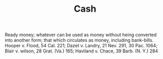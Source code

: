 ---
title: Cash
letter: C
permalink: "/definitions/bld-cash.html"
body: Ready money; whatever can be used as money without heing converted into another
  form; that which circulates as money, including bank-bills. Hooper v. Flood, 54
  Cal. 221; Dazet v. Landry, 21 Nev. 291, 30 Pac. 1064; Blair v. wilson, 28 Grat.
  (Va.) 165; Haviland v. Chace, 39 Barb. (N. Y.) 284
published_at: '2018-07-07'
source: Black's Law Dictionary 2nd Ed (1910)
layout: post
---
